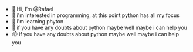 - 👋 Hi, I’m @Rafael
- 👀 i'm interested in programming, at this point python has all my focus
- 🌱 i'm learning phyton
- 💞️ if you have any doubts about python maybe well maybe i can help you
- 📫 if you have any doubts about python maybe well maybe i can help you


<!---
outbluee/outbluee is a ✨ special ✨ repository because its `README.md` (this file) appears on your GitHub profile.
You can click the Preview link to take a look at your changes.
---> 
